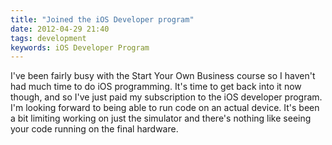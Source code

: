 ```yaml
---
title: "Joined the iOS Developer program"
date: 2012-04-29 21:40
tags: development
keywords: iOS Developer Program
---
```

I've been fairly busy with the Start Your Own Business course so I haven't had much time to do iOS programming. It's time to get back into it now though, and so I've just paid my subscription to the iOS developer program. I'm looking forward to being able to run code on an actual device. It's been a bit limiting working on just the simulator and there's nothing like seeing your code running on the final hardware.